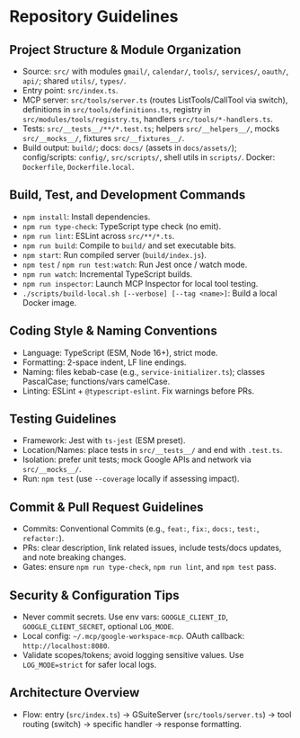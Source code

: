 # Repository Guidelines

## Project Structure & Module Organization
- Source: `src/` with modules `gmail/`, `calendar/`, `tools/`, `services/`, `oauth/`, `api/`; shared `utils/`, `types/`.
- Entry point: `src/index.ts`.
- MCP server: `src/tools/server.ts` (routes ListTools/CallTool via switch), definitions in `src/tools/definitions.ts`, registry in `src/modules/tools/registry.ts`, handlers `src/tools/*-handlers.ts`.
- Tests: `src/__tests__/**/*.test.ts`; helpers `src/__helpers__/`, mocks `src/__mocks__/`, fixtures `src/__fixtures__/`.
- Build output: `build/`; docs: `docs/` (assets in `docs/assets/`); config/scripts: `config/`, `src/scripts/`, shell utils in `scripts/`. Docker: `Dockerfile`, `Dockerfile.local`.

## Build, Test, and Development Commands
- `npm install`: Install dependencies.
- `npm run type-check`: TypeScript type check (no emit).
- `npm run lint`: ESLint across `src/**/*.ts`.
- `npm run build`: Compile to `build/` and set executable bits.
- `npm start`: Run compiled server (`build/index.js`).
- `npm test` / `npm run test:watch`: Run Jest once / watch mode.
- `npm run watch`: Incremental TypeScript builds.
- `npm run inspector`: Launch MCP Inspector for local tool testing.
- `./scripts/build-local.sh [--verbose] [--tag <name>]`: Build a local Docker image.

## Coding Style & Naming Conventions
- Language: TypeScript (ESM, Node 16+), strict mode.
- Formatting: 2-space indent, LF line endings.
- Naming: files kebab-case (e.g., `service-initializer.ts`); classes PascalCase; functions/vars camelCase.
- Linting: ESLint + `@typescript-eslint`. Fix warnings before PRs.

## Testing Guidelines
- Framework: Jest with `ts-jest` (ESM preset).
- Location/Names: place tests in `src/__tests__/` and end with `.test.ts`.
- Isolation: prefer unit tests; mock Google APIs and network via `src/__mocks__/`.
- Run: `npm test` (use `--coverage` locally if assessing impact).

## Commit & Pull Request Guidelines
- Commits: Conventional Commits (e.g., `feat:`, `fix:`, `docs:`, `test:`, `refactor:`).
- PRs: clear description, link related issues, include tests/docs updates, and note breaking changes.
- Gates: ensure `npm run type-check`, `npm run lint`, and `npm test` pass.

## Security & Configuration Tips
- Never commit secrets. Use env vars: `GOOGLE_CLIENT_ID`, `GOOGLE_CLIENT_SECRET`, optional `LOG_MODE`.
- Local config: `~/.mcp/google-workspace-mcp`. OAuth callback: `http://localhost:8080`.
- Validate scopes/tokens; avoid logging sensitive values. Use `LOG_MODE=strict` for safer local logs.

## Architecture Overview
- Flow: entry (`src/index.ts`) → GSuiteServer (`src/tools/server.ts`) → tool routing (switch) → specific handler → response formatting.

